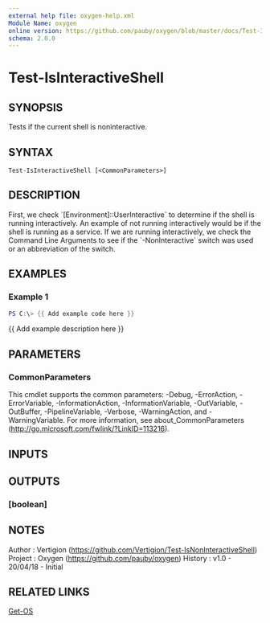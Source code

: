 ```yaml
---
external help file: oxygen-help.xml
Module Name: oxygen
online version: https://github.com/pauby/oxygen/blob/master/docs/Test-IsInteractiveShell.md
schema: 2.0.0
---
```


# Test-IsInteractiveShell

## SYNOPSIS
Tests if the current shell is noninteractive.

## SYNTAX

```
Test-IsInteractiveShell [<CommonParameters>]
```

## DESCRIPTION
First, we check \`\[Environment\]::UserInteractive\` to determine if the
shell is running interactively.
An example of not running interactively
would be if the shell is running as a service.
If we are running
interactively, we check the Command Line Arguments to see if the
\`-NonInteractive\` switch was used or an abbreviation of the switch.

## EXAMPLES

### Example 1
```powershell
PS C:\> {{ Add example code here }}
```

{{ Add example description here }}

## PARAMETERS

### CommonParameters
This cmdlet supports the common parameters: -Debug, -ErrorAction, -ErrorVariable, -InformationAction, -InformationVariable, -OutVariable, -OutBuffer, -PipelineVariable, -Verbose, -WarningAction, and -WarningVariable.
For more information, see about_CommonParameters (http://go.microsoft.com/fwlink/?LinkID=113216).

## INPUTS

## OUTPUTS

### [boolean]

## NOTES
Author  : Vertigion (https://github.com/Vertigion/Test-IsNonInteractiveShell)
Project : Oxygen (https://github.com/pauby/oxygen)
History : v1.0 - 20/04/18 - Initial

## RELATED LINKS

[Get-OS]()

